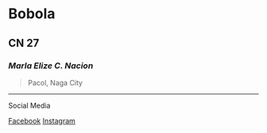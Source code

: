 # Bobola
## CN 27
### *Marla Elize C. Nacion*
> Pacol, Naga City
---
Social Media

[Facebook](https://www.example.com)
[Instagram](https://www.example.com)
